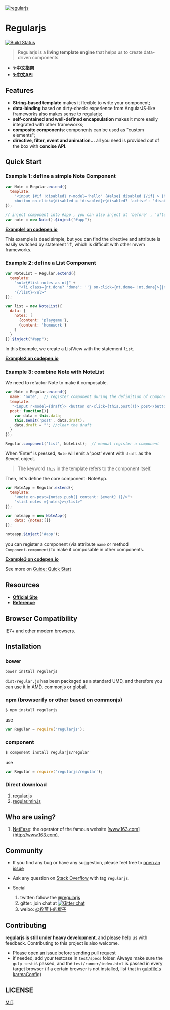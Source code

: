 [![regularjs](http://regularjs.github.io/image/regular-icon-100.png)](http://regularjs.github.io)

# Regularjs


[![Build Status](http://img.shields.io/travis/regularjs/regular/master.svg?style=flat-square)](http://travis-ci.org/regularjs/regular)

> Regularjs is a __living template engine__ that helps us to create data-driven components.




* __[✨中文指南 ](http://regularjs.github.io/guide/zh/index.html)__
* __[✨中文API ](http://regularjs.github.io/reference/?api-zh)__


## Features

- __String-based template__ makes it flexible to write your component;
- __data-binding__ based on dirty-check: experience from AngularJS-like frameworks also makes sense to regularjs;
- __self-contained and well-defined encapsulation__ makes it more easily integrated with other frameworks;
- __composite components__: components can be used as "custom elements";
- __directive, filter, event and animation...__  all you need is provided out of the box with __concise API__.



## Quick Start

### Example 1: __define a simple Note Component__

```javascript
var Note = Regular.extend({
  template:
    "<input {#if !disabled} r-model='hello' {#else} disabled {/if} > {hello} \
    <button on-click={disabled = !disabled}>{disabled? 'active': 'disable'} it</button>"
});

// inject component into #app , you can also inject at 'before' , 'after', 'top'.
var note = new Note().$inject("#app");

```

__[Example1 on codepen.io](http://codepen.io/leeluolee/pen/JqAaH)__

This example is dead simple, but you can find the directive and attribute is easily switched by statement 'if', which is difficult with other mvvm frameworks.


### Example 2: __define a List Component__

```javascript
var NoteList = Regular.extend({
  template:
    "<ul>{#list notes as nt}" +
      "<li class={nt.done? 'done': ''} on-click={nt.done= !nt.done}>{{nt.content}}</li>" +
    "{/list}</ul>"
});

var list = new NoteList({
  data: {
    notes: [
      {content: 'playgame'},
      {content: 'homework'}
    ]
  }
}).$inject("#app");

```

In this Example, we create a ListView with the statement `list`.

__[Example2 on codepen.io](http://codepen.io/leeluolee/pen/mAKlL)__


### Example 3: combine Note with NoteList

We need to refactor Note to make it composable.

```javascript
var Note = Regular.extend({
  name: 'note',  // register component during the definition of Component
  template:
   "<input r-model={draft}> <button on-click={this.post()}> post</button>",
  post: function(){
    var data = this.data;
    this.$emit('post', data.draft);
    data.draft = ""; //clear the draft
  }
});

Regular.component('list', NoteList);  // manual register a component

```

When 'Enter' is pressed, `Note` will emit a 'post' event with `draft` as the $event object.

> The keyword `this` in the template refers to the component itself.

Then, let's define the core component: NoteApp.

```javascript
var NoteApp = Regular.extend({
  template:
    "<note on-post={notes.push({ content: $event} )}/>"+
    "<list notes ={notes}></list>"
});

var noteapp = new NoteApp({
    data: {notes:[]}
});

noteapp.$inject('#app');

```

you can register a component (via attribute `name` or method `Component.component`) to make it composable in other components.

__[Example3 on codepen.io](http://codepen.io/leeluolee/pen/bqkLp)__


See more on [Guide: Quick Start](http://regularjs.github.io/guide/en/getting-start/README.html)

## Resources

* __[Official Site ](http://regularjs.github.io)__
* __[Reference ](http://regularjs.github.io/reference)__


## Browser Compatibility

IE7+ and other modern browsers.


## Installation

### bower

```javascript
bower install regularjs
```

`dist/regular.js` has been packaged as a standard UMD, and therefore you can use it in AMD, commonjs or global.

### npm (browserify or other based on commonjs)

```bash
$ npm install regularjs
```

use

```js
var Regular = require('regularjs');
```


### component

```bash
$ component install regularjs/regular
```
use

```js
var Regular = require('regularjs/regular');
```



### Direct download

1. [regular.js](https://rawgit.com/regularjs/regular/master/dist/regular.js)
2. [regular.min.js](https://rawgit.com/regularjs/regular/master/dist/regular.min.js)


## Who are using?

1. [NetEase](https://github.com/NetEase): the operator of the famous website [www.163.com](http://www.163.com).



## Community

* If you find any bug or have any suggestion, please feel free to [open an issue](https://github.com/regularjs/regular/issues)

* Ask any question on [Stack Overflow](http://stackoverflow.com/questions/tagged/regularjs) with tag `regularjs`.

* Social
  1. twitter: follow the [@regularjs](https://twitter.com/regularjs)
  1. gitter: join chat at [![Gitter chat](https://badges.gitter.im/regularjs/regular.png)](https://gitter.im/regularjs/regular)
  1. weibo: [@拴萝卜的棍子](http://weibo.com/luobolee)

## Contributing

__regularjs is still under heavy development__, and please help us with feedback. Contributing to this project is also welcome.

* Please [open an issue](https://github.com/regularjs/regular/issues) before sending pull request
* if needed, add your testcase in `test/specs` folder. Always make sure the `gulp test` is passed, and the `test/runner/index.html` is passed in every target browser (if a certain browser is not installed, list that in [gulpfile's karmaConfig](https://github.com/regularjs/regular/blob/master/gulpfile.js#L30))



## LICENSE

[MIT](https://github.com/regularjs/regular/blob/master/LICENSE).
